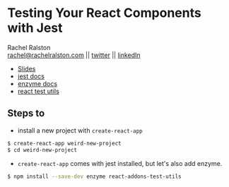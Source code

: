 # Testing Your React Components with Jest
Rachel Ralston  
rachel@rachelralston.com  ||  [twitter](http://www.twitter.com/rachelralston)  ||  [linkedIn](http://www.linkedin.com/in/rachelralston)

- [Slides](https://docs.google.com/presentation/d/1yCGndq7xgbBD-BgfhRB8y0a5-kw1SNnM-TCI0NQkxYY/edit?usp=sharing)
- [jest docs](https://facebook.github.io/jest/)
- [enzyme docs](https://github.com/airbnb/enzyme)
- [react test utils](https://reactjs.org/docs/test-renderer.html)


## Steps to
- install a new project with `create-react-app`
```Bash
$ create-react-app weird-new-project
$ cd weird-new-project
```

- `create-react-app` comes with jest installed, but let's also add enzyme.
```bash
$ npm install --save-dev enzyme react-addons-test-utils
```
